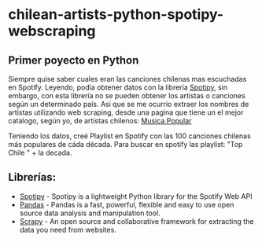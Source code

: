# chilean-artists-python-spotipy-webscraping
## Primer poyecto en Python

Siempre quise saber cuales eran las canciones chilenas mas escuchadas en Spotify. 
Leyendo, podía obtener datos con la librería [Spotipy](https://spotipy.readthedocs.io/), sin embargo, con esta librería no se pueden obtener los artistas o canciones según un determinado país. Así que se me ocurrio extraer los nombres de artistas utilizando web scraping, desde una pagina que tiene un el mejor catalogo, según yo, de artistas chilenos: [Musica Popular](https://www.musicapopular.cl/)  

Teniendo los datos, creé Playlist en Spotify con las 100 canciones chilenas más populares de cáda década. Para buscar en spotify las playlist: "Top Chile " + la decada. 

## Librerías:

* [Spotipy](https://spotipy.readthedocs.io/) - Spotipy is a lightweight Python library for the Spotify Web API 
* [Pandas](https://pandas.pydata.org/) - Pandas is a fast, powerful, flexible and easy to use open source data analysis and manipulation tool.
* [Scrapy](https://scrapy.org/) - An open source and collaborative framework for extracting the data you need from websites.



